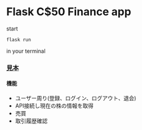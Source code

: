 # Flask C$50 Finance app

start
```
flask run
```
in your terminal

### [見本](https://finance.cs50.net/)

#### 機能
- ユーザー周り(登録、ログイン、ログアウト、退会)
- API接続し現在の株の情報を取得
- 売買
- 取引履歴確認
